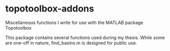 # topotoolbox-addons
Miscellaneous functions I write for use with the MATLAB package Topotoolbox

This package contains several functions used during my thesis. While some are one-off in nature, find_basins.m is designed for public use.
